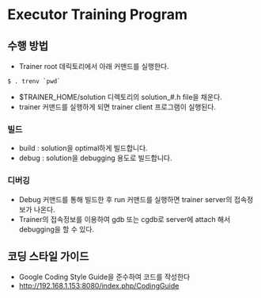 # Executor Training Program

## 수행 방법
- Trainer root 데릭토리에서 아래 커맨드를 실행한다.
```
$ . trenv `pwd` 
```
- $TRAINER_HOME/solution 디렉토리의 solution_#.h file을 채운다. 
- trainer 커맨드를 실행하게 되면 trainer client 프로그램이 실행된다.

### 빌드
- build : solution을 optimal하게 빌드합니다.
- debug : solution을 debugging 용도로 빌드합니다.

### 디버깅
- Debug 커맨드를 통해 빌드한 후 run 커맨드를 실행하면 trainer server의 접속정보가 나온다.
- Trainer의 접속정보를 이용하여 gdb 또는 cgdb로 server에 attach 해서 debugging을 할 수 있다.

## 코딩 스타일 가이드
- Google Coding Style Guide을 준수하여 코드를 작성한다
- http://192.168.1.153:8080/index.php/CodingGuide
